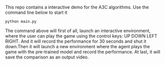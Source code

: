 This repo contains a interactive demo for the A3C algorithms. Use the command line below to start it

`python main.py `

The command above will first of all, launch an interactive environment, where the user can play the game using the control keys: UP DOWN LEFT RIGHT. And it will record the performance for 30 seconds and shut it down.Then it will launch a new environment where the agent plays the game with the pre-trained model and record the performance. At last, it will save the comparison as an output video.
